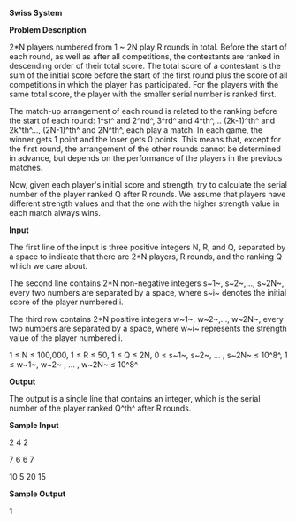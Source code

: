 **Swiss System**

**Problem Description**

2\*N players numbered from 1 \~ 2N play R rounds in total. Before the start of each round, as well as after all competitions, the contestants are ranked in descending order of their total score. The total score of a contestant is the sum of the initial score before the start of the first round plus the score of all competitions in which the player has participated. For the players with the same total score, the player with the smaller serial number is ranked first.

The match-up arrangement of each round is related to the ranking before the start of each round: 1^st^ and 2^nd^, 3^rd^ and 4^th^,\... (2k-1)^th^ and 2k^th^\..., (2N-1)^th^ and 2N^th^, each play a match. In each game, the winner gets 1 point and the loser gets 0 points. This means that, except for the first round, the arrangement of the other rounds cannot be determined in advance, but depends on the performance of the players in the previous matches.

Now, given each player's initial score and strength, try to calculate the serial number of the player ranked Q after R rounds. We assume that players have different strength values and that the one with the higher strength value in each match always wins.

**Input**

The first line of the input is three positive integers N, R, and Q, separated by a space to indicate that there are 2\*N players, R rounds, and the ranking Q which we care about.

The second line contains 2\*N non-negative integers s~1~, s~2~,\..., s~2N~, every two numbers are separated by a space, where s~i~ denotes the initial score of the player numbered i.

The third row contains 2\*N positive integers w~1~, w~2~,\..., w~2N~, every two numbers are separated by a space, where w~i~ represents the strength value of the player numbered i.

1 ≤ N ≤ 100,000, 1 ≤ R ≤ 50, 1 ≤ Q ≤ 2N, 0 ≤ s~1~, s~2~, \... , s~2N~ ≤ 10^8^, 1 ≤ w~1~, w~2~ , \... , w~2N~ ≤ 10^8^

**Output**

The output is a single line that contains an integer, which is the serial number of the player ranked Q^th^ after R rounds.

**Sample Input**

2 4 2

7 6 6 7

10 5 20 15

**Sample Output**

1
